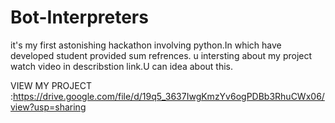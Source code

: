 # Bot-Interpreters
it's my first astonishing hackathon involving python.In which have developed student provided sum refrences. u intersting about my project watch video in describstion link.U can idea about this.

VIEW MY PROJECT :https://drive.google.com/file/d/19q5_3637IwgKmzYv6ogPDBb3RhuCWx06/view?usp=sharing
